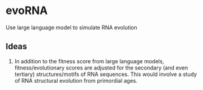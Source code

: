 # evoRNA
Use large language model to simulate RNA evolution

## Ideas
1. In addition to the fitness score from large language models, fitness/evolutionary scores are adjusted for the secondary (and even tertiary) structures/motifs of RNA sequences. This would involve a study of RNA structural evolution from primordial ages.